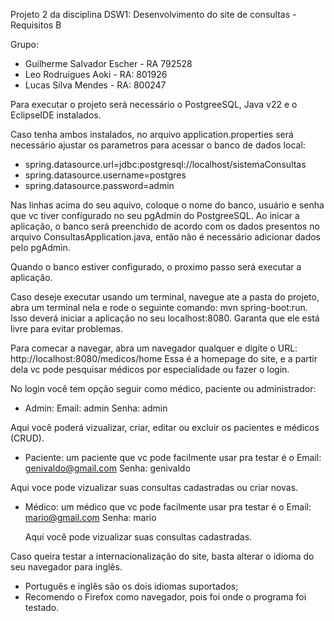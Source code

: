 Projeto 2 da disciplina DSW1: Desenvolvimento do site de consultas - Requisitos B

Grupo: 
- Guilherme Salvador Escher - RA 792528
- Leo Rodruigues Aoki - RA: 801926
- Lucas Silva Mendes - RA: 800247

Para executar o projeto será necessário o PostgreeSQL, Java v22 e o EclipseIDE instalados.

Caso tenha ambos instalados, no arquivo application.properties será necessário ajustar os parametros para acessar o banco de dados local:
- spring.datasource.url=jdbc:postgresql://localhost/sistemaConsultas
- spring.datasource.username=postgres
- spring.datasource.password=admin

Nas linhas acima do seu aquivo, coloque o nome do banco, usuário e senha que vc tiver configurado no seu pgAdmin do PostgreeSQL.
Ao inicar a aplicação, o banco será preenchido de acordo com os dados presentos no arquivo ConsultasApplication.java, então não é necessário adicionar dados pelo pgAdmin.

Quando o banco estiver configurado, o proximo passo será executar a aplicação.

Caso deseje executar usando um terminal, navegue ate a pasta do projeto, abra um terminal nela e rode o seguinte comando: 
    mvn spring-boot:run. 
Isso deverá iniciar a aplicação no seu localhost:8080. Garanta que ele está livre para evitar problemas.

Para comecar a navegar, abra um navegador qualquer e digite o URL:
    http://localhost:8080/medicos/home
Essa é a homepage do site, e a partir dela vc pode pesquisar médicos por especialidade ou fazer o login.

No login você tem opção seguir como médico, paciente ou administrador:

-  Admin:
    Email:  admin
    Senha:  admin

  Aqui você poderá vizualizar, criar, editar ou excluir os pacientes e médicos (CRUD).

-  Paciente: um paciente que vc pode facilmente usar pra testar é o
    Email: genivaldo@gmail.com
    Senha: genivaldo

  Aqui voce pode vizualizar suas consultas cadastradas ou criar novas.

- Médico: um médico que vc pode facilmente usar pra testar é o
    Email: mario@gmail.com
    Senha: mario

  Aqui você pode vizualizar suas consultas cadastradas.

Caso queira testar a internacionalização do site, basta alterar o idioma do seu navegador para inglês. 
- Português e inglês são os dois idiomas suportados;
- Recomendo o Firefox como navegador, pois foi onde o programa foi testado.
